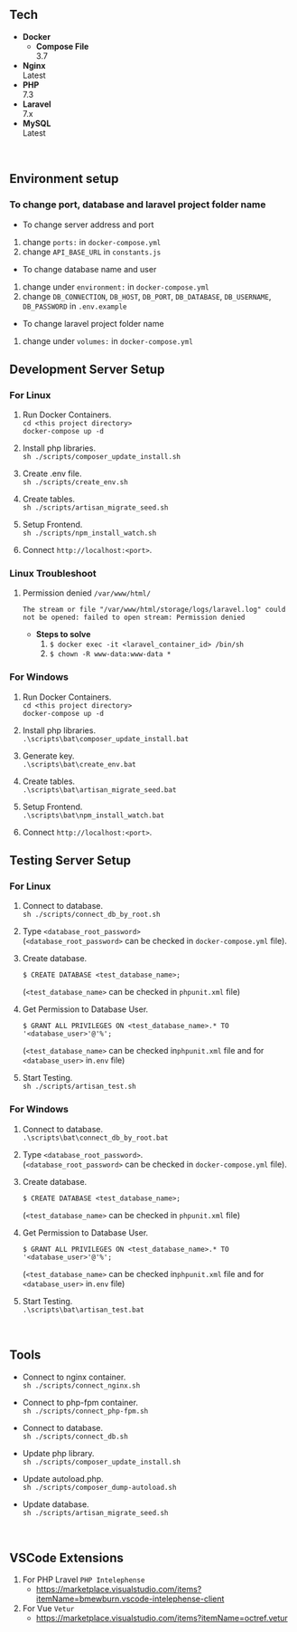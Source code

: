 ## Tech

* **Docker**  
  * **Compose File**  
    3.7
* **Nginx**  
  Latest
* **PHP**  
  7.3
* **Laravel**  
  7.x
* **MySQL**  
  Latest

<br>

## Environment setup

### To change port, database and laravel project folder name
- To change server address and port
1. change `ports:` in `docker-compose.yml`
1. change `API_BASE_URL` in `constants.js`

- To change database name and user
1. change under `environment:` in `docker-compose.yml`
1. change `DB_CONNECTION`, `DB_HOST`, `DB_PORT`, `DB_DATABASE`, `DB_USERNAME`, `DB_PASSWORD` in `.env.example`

- To change laravel project folder name
1. change under `volumes:` in `docker-compose.yml`

## Development Server Setup

### For Linux

1. Run Docker Containers.  
    ``` cd <this project directory> ```  
    ``` docker-compose up -d ```
    
1. Install php libraries.  
    ``` sh ./scripts/composer_update_install.sh ```
    
1. Create .env file.  
    ``` sh ./scripts/create_env.sh ```
    
1. Create tables.  
    ``` sh ./scripts/artisan_migrate_seed.sh ```

1. Setup Frontend.  
    ``` sh ./scripts/npm_install_watch.sh ```

1. Connect `http://localhost:<port>`.

### Linux Troubleshoot
1. Permission denied `/var/www/html/`
    ```
    The stream or file "/var/www/html/storage/logs/laravel.log" could not be opened: failed to open stream: Permission denied
    ```
    * **Steps to solve** 
        1. ```$ docker exec -it <laravel_container_id> /bin/sh```
        1. ```$ chown -R www-data:www-data *```


### For Windows

1. Run Docker Containers.  
    ``` cd <this project directory> ```  
    ``` docker-compose up -d ```

1. Install php libraries.   
    ``` .\scripts\bat\composer_update_install.bat ```

1. Generate key.  
    ``` .\scripts\bat\create_env.bat ``` 

1. Create tables.   
    ``` .\scripts\bat\artisan_migrate_seed.bat ``` 

1. Setup Frontend.  
    ``` .\scripts\bat\npm_install_watch.bat ```

1. Connect `http://localhost:<port>`.

## Testing Server Setup

### For Linux
1. Connect to database.  
    ``` sh ./scripts/connect_db_by_root.sh ```

1. Type `<database_root_password>`  
    (`<database_root_password>` can be checked in `docker-compose.yml` file).  

1. Create database.  
    ``` 
    $ CREATE DATABASE <test_database_name>; 
    ```   
    (`<test_database_name>` can be checked in `phpunit.xml` file) 

1. Get Permission to Database User.     
    ``` 
    $ GRANT ALL PRIVILEGES ON <test_database_name>.* TO '<database_user>'@'%'; 
    ```    
    (`<test_database_name>` can be checked in`phpunit.xml` file and for `<database_user>` in`.env` file)

1. Start Testing.   
    ``` sh ./scripts/artisan_test.sh ```

### For Windows
1. Connect to database.  
    ``` .\scripts\bat\connect_db_by_root.bat ```

1. Type `<database_root_password>`.  
    (`<database_root_password>` can be checked in `docker-compose.yml` file).  

1. Create database.  
    ``` 
    $ CREATE DATABASE <test_database_name>; 
    ```   
    (`<test_database_name>` can be checked in `phpunit.xml` file) 

1. Get Permission to Database User.     
    ``` 
    $ GRANT ALL PRIVILEGES ON <test_database_name>.* TO '<database_user>'@'%'; 
    ```    
    (`<test_database_name>` can be checked in`phpunit.xml` file and for `<database_user>` in`.env` file)

1. Start Testing.   
    ``` .\scripts\bat\artisan_test.bat ```

<br>

## Tools

* Connect to nginx container.  
    ``` sh ./scripts/connect_nginx.sh ```

* Connect to php-fpm container.  
    ``` sh ./scripts/connect_php-fpm.sh ```
    
* Connect to database.  
    ``` sh ./scripts/connect_db.sh ```

* Update php library.  
    ``` sh ./scripts/composer_update_install.sh ```
    
* Update autoload.php.  
    ``` sh ./scripts/composer_dump-autoload.sh ```
    
* Update database.  
    ``` sh ./scripts/artisan_migrate_seed.sh ```

<br>

## VSCode Extensions
1. For PHP Lravel `PHP Intelephense`
    - https://marketplace.visualstudio.com/items?itemName=bmewburn.vscode-intelephense-client
2. For Vue `Vetur`
    - https://marketplace.visualstudio.com/items?itemName=octref.vetur